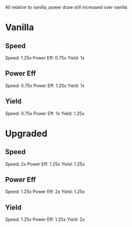 All relative to vanilla, power draw still increased over vanilla

# Vanilla
## Speed
Speed: 1.25x
Power Eff: 0.75x
Yield: 1x

## Power Eff
Speed: 0.75x
Power Eff: 1.25x
Yield: 1x

## Yield
Speed: 0.75x
Power Eff: 1x
Yield: 1.25x

# Upgraded
## Speed
Speed: 2x
Power Eff: 1.25x
Yield: 1.25x

## Power Eff
Speed: 1.25x
Power Eff: 2x
Yield: 1.25x

## Yield
Speed: 1.25x
Power Eff: 1.25x
Yield: 2x